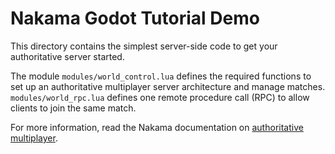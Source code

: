 # Nakama Godot Tutorial Demo

This directory contains the simplest server-side code to get your authoritative server started.

The module `modules/world_control.lua` defines the required functions to set up an authoritative multiplayer server architecture and manage matches. `modules/world_rpc.lua` defines one remote procedure call (RPC) to allow clients to join the same match.

For more information, read the Nakama documentation on [authoritative multiplayer](https://heroiclabs.com/docs/gameplay-multiplayer-server-multiplayer/).
